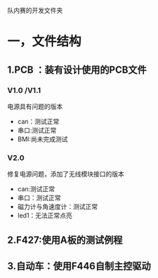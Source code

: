 队内赛的开发文件夹
# 一，文件结构
## 1.PCB ：装有设计使用的PCB文件
### V1.0 /V1.1
电源具有问题的版本
- can：测试正常
- 串口:测试正常
- BMI:尚未完成测试
### V2.0
修复电源问题，添加了无线模块接口的版本
- can:测试正常
- 串口：测试正常
- 磁力计与角速度计：测试正常
- led1：无法正常点亮
## 2.F427:使用A板的测试例程
## 3.自动车：使用F446自制主控驱动